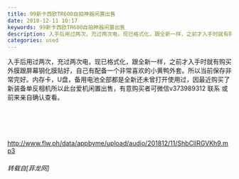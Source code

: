 ```yaml
---
title: 99新卡西欧TR600自拍神器闲置出售
date: 2018-12-11 10:17
keywords: 99新卡西欧TR600自拍神器闲置出售
description: 入手后用过两次，充过两次电，现已格式化，跟全新一样，之前才入手时就有购买外膜跟屏幕钢化膜贴好，自己有配备一个非常喜欢的小黄鸭外套。所以当前保存非常完好。内存卡，U盘，备用电池全部都是全新还未曾打开使用过，因最近购买了新装备单反相机所以此台爱机闲置出售，有意购买者可微信v373989312 联系 或前来亲自确认查看。http://www.flw.ph/data/appbyme/upload/audio/201812/11/ShbCllRGVKh9.mp3
categories: used
---
```

<td class="t_f" id="postmessage_2446461">

入手后用过两次，充过两次电，现已格式化，跟全新一样，之前才入手时就有购买外膜跟屏幕钢化膜贴好，自己有配备一个非常喜欢的小黄鸭外套。所以当前保存非常完好。内存卡，U盘，备用电池全部都是全新还未曾打开使用过，因最近购买了新装备单反相机所以此台爱机闲置出售，有意购买者可微信v373989312 联系 或前来亲自确认查看。<br/>
<img alt="" border="0" class="zoom" data-cf-modified-f4cf832bfdb13290eaa9a8c1-="" file="http://www.flw.ph/data/appbyme/upload/image/201812/11/3y77IiJ6waSh.jpg" id="aimg_QBz9j" lazyloadthumb="1" onclick="" onmouseover="" src="http://www.flw.ph/data/appbyme/upload/image/201812/11/3y77IiJ6waSh.jpg"/><br/>
<br/>
<img alt="" border="0" class="zoom" data-cf-modified-f4cf832bfdb13290eaa9a8c1-="" file="http://www.flw.ph/data/appbyme/upload/image/201812/11/Do0AHff8NHab.jpg" id="aimg_uoW48" lazyloadthumb="1" onclick="" onmouseover="" src="http://www.flw.ph/data/appbyme/upload/image/201812/11/Do0AHff8NHab.jpg"/><br/>
<br/>
<img alt="" border="0" class="zoom" data-cf-modified-f4cf832bfdb13290eaa9a8c1-="" file="http://www.flw.ph/data/appbyme/upload/image/201812/11/ILpR5z9UXS0M.jpg" id="aimg_TFHHY" lazyloadthumb="1" onclick="" onmouseover="" src="http://www.flw.ph/data/appbyme/upload/image/201812/11/ILpR5z9UXS0M.jpg"/><br/>
<br/>
<img alt="" border="0" class="zoom" data-cf-modified-f4cf832bfdb13290eaa9a8c1-="" file="http://www.flw.ph/data/appbyme/upload/image/201812/11/DOGWFAqFcwFU.jpg" id="aimg_cA9Yn" lazyloadthumb="1" onclick="" onmouseover="" src="http://www.flw.ph/data/appbyme/upload/image/201812/11/DOGWFAqFcwFU.jpg"/><br/>
<br/>
<img alt="" border="0" class="zoom" data-cf-modified-f4cf832bfdb13290eaa9a8c1-="" file="http://www.flw.ph/data/appbyme/upload/image/201812/11/BqJNvMfc9R4C.jpg" id="aimg_L3t19" lazyloadthumb="1" onclick="" onmouseover="" src="http://www.flw.ph/data/appbyme/upload/image/201812/11/BqJNvMfc9R4C.jpg"/><br/>
<br/>
<a href="http://www.flw.ph/data/appbyme/upload/audio/201812/11/ShbCllRGVKh9.mp3" target="_blank">http://www.flw.ph/data/appbyme/upload/audio/201812/11/ShbCllRGVKh9.mp3</a></td>
###### 转载自[菲龙网]